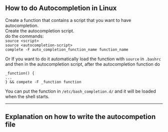 ## How to do Autocompletion in Linux
Create a function that contains a script that you want to have autocompletion.<br>
Create the autocompletion script.<br>
do the commands: <br>
`source <script>` <br>
`source <autocompletion-script>` <br>
`complete -F auto_completion_function_name function_name` <br>

Or If you want to do it automatically load the function with `source` in `.bashrc` <br>
and then in the autocompletion script, after the autocompletion function do <br>
```
_function() {
...
} && compete -F _function function
```

You can put the function in `/etc/bash_completion.d/` and it will be loaded when the shell starts. <br>
<hr>

## Explanation on how to write the autocompetion file
